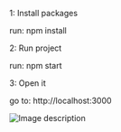 1: Install packages

 run:  npm install

2: Run project

 run:  npm start

3: Open it

 go to:  http://localhost:3000


![Image description](../ss1.png)

